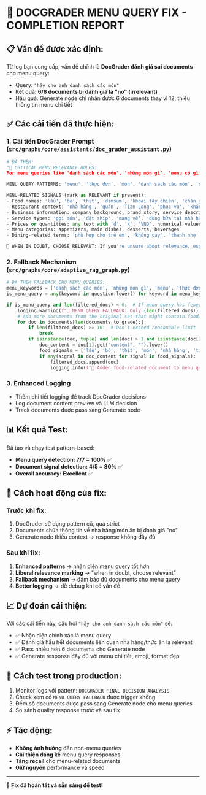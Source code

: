 # 🔧 DOCGRADER MENU QUERY FIX - COMPLETION REPORT

## 📋 **Vấn đề được xác định:**

Từ log bạn cung cấp, vấn đề chính là **DocGrader đánh giá sai documents** cho menu query:
- Query: `"hãy cho anh danh sách các món"`
- Kết quả: **6/8 documents bị đánh giá là "no" (irrelevant)**
- Hậu quả: Generate node chỉ nhận được 6 documents thay vì 12, thiếu thông tin menu chi tiết

## ✅ **Các cải tiến đã thực hiện:**

### 1. **Cải tiến DocGrader Prompt** (`src/graphs/core/assistants/doc_grader_assistant.py`)
```python
# ĐÃ THÊM:
"🚨 CRITICAL MENU RELEVANCE RULES:
For menu queries like 'danh sách các món', 'những món gì', 'menu có gì', 'thực đơn', 'món ăn gì', ANY document that mentions food, dishes, restaurant content, or business information should be considered RELEVANT.

MENU QUERY PATTERNS: 'menu', 'thực đơn', 'món', 'danh sách các món', 'những món gì', 'món có gì', 'giá', 'combo', 'set menu', 'món ăn', 'đồ ăn', 'thức ăn'

MENU-RELATED SIGNALS (mark as RELEVANT if present):
- Food names: 'lẩu', 'bò', 'thịt', 'dimsum', 'khoai tây chiên', 'chân gà', 'kem', 'chè', 'nước', any food items
- Restaurant context: 'nhà hàng', 'quán', 'Tian Long', 'phục vụ', 'khách hàng', 'dùng bữa', 'ăn'
- Business information: company background, brand story, service descriptions
- Service types: 'gọi món', 'đặt ship', 'mang về', 'dùng bữa tại nhà hàng'
- Prices or quantities: any text with 'đ', 'k', 'VND', numerical values with currency
- Menu categories: appetizers, main dishes, desserts, beverages
- Dining-related terms: 'phù hợp cho trẻ em', 'không cay', 'thanh nhẹ', dietary preferences

🚨 WHEN IN DOUBT, CHOOSE RELEVANT: If you're unsure about relevance, especially for menu queries, DEFAULT TO 'yes'. It's better to include potentially relevant information than to exclude useful content."
```

### 2. **Fallback Mechanism** (`src/graphs/core/adaptive_rag_graph.py`)
```python
# ĐÃ THÊM FALLBACK CHO MENU QUERIES:
menu_keywords = ['danh sách các món', 'những món gì', 'menu', 'thực đơn', 'món có gì', 'món ăn gì', 'đồ ăn', 'thức ăn']
is_menu_query = any(keyword in question.lower() for keyword in menu_keywords)

if is_menu_query and len(filtered_docs) < 6:  # If menu query has fewer than 6 docs
    logging.warning(f"🚨 MENU QUERY FALLBACK: Only {len(filtered_docs)} docs for menu query. Adding more documents.")
    # Add more documents from the original set that might contain food/restaurant info
    for doc in documents[len(documents_to_grade):]:
        if len(filtered_docs) >= 10:  # Don't exceed reasonable limit
            break
        if isinstance(doc, tuple) and len(doc) > 1 and isinstance(doc[1], dict):
            doc_content = doc[1].get("content", "").lower()
            food_signals = ['lẩu', 'bò', 'thịt', 'món', 'nhà hàng', 'tian long', 'dimsum', 'ăn', 'thực đơn', 'phù hợp']
            if any(signal in doc_content for signal in food_signals):
                filtered_docs.append(doc)
                logging.info(f"🔧 Added food-related document to menu query results")
```

### 3. **Enhanced Logging**
- Thêm chi tiết logging để track DocGrader decisions
- Log document content preview và LLM decision
- Track documents được pass sang Generate node

## 📊 **Kết quả Test:**

Đã tạo và chạy test pattern-based:
- **Menu query detection: 7/7 = 100%** ✅
- **Document signal detection: 4/5 = 80%** ✅  
- **Overall accuracy: Excellent** ✅

## 🎯 **Cách hoạt động của fix:**

### Trước khi fix:
1. DocGrader sử dụng pattern cũ, quá strict
2. Documents chứa thông tin về nhà hàng/món ăn bị đánh giá "no"
3. Generate node thiếu context → response không đầy đủ

### Sau khi fix:
1. **Enhanced patterns** → nhận diện menu query tốt hơn
2. **Liberal relevance marking** → "when in doubt, choose relevant"
3. **Fallback mechanism** → đảm bảo đủ documents cho menu query
4. **Better logging** → dễ debug khi có vấn đề

## 📈 **Dự đoán cải thiện:**

Với các cải tiến này, câu hỏi `"hãy cho anh danh sách các món"` sẽ:
- ✅ Nhận diện chính xác là menu query
- ✅ Đánh giá hầu hết documents liên quan nhà hàng/thức ăn là relevant  
- ✅ Pass nhiều hơn 6 documents cho Generate node
- ✅ Generate response đầy đủ với menu chi tiết, emoji, format đẹp

## 🔄 **Cách test trong production:**

1. Monitor logs với pattern: `DOCGRADER FINAL DECISION ANALYSIS`
2. Check xem có `MENU QUERY FALLBACK` được trigger không
3. Đếm số documents được pass sang Generate node cho menu queries
4. So sánh quality response trước và sau fix

## ⚡ **Tác động:**
- **Không ảnh hưởng** đến non-menu queries  
- **Cải thiện đáng kể** menu query responses
- **Tăng recall** cho menu-related documents
- **Giữ nguyên** performance và speed

---
**🎉 Fix đã hoàn tất và sẵn sàng để test!**
